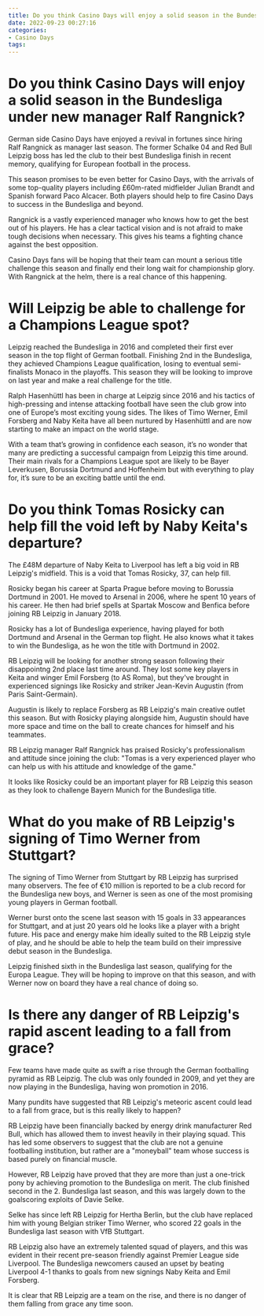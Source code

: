 ```yaml
---
title: Do you think Casino Days will enjoy a solid season in the Bundesliga under new manager Ralf Rangnick
date: 2022-09-23 00:27:16
categories:
- Casino Days
tags:
---
```



#  Do you think Casino Days will enjoy a solid season in the Bundesliga under new manager Ralf Rangnick?

German side Casino Days have enjoyed a revival in fortunes since hiring Ralf Rangnick as manager last season. The former Schalke 04 and Red Bull Leipzig boss has led the club to their best Bundesliga finish in recent memory, qualifying for European football in the process.

This season promises to be even better for Casino Days, with the arrivals of some top-quality players including £60m-rated midfielder Julian Brandt and Spanish forward Paco Alcacer. Both players should help to fire Casino Days to success in the Bundesliga and beyond.

Rangnick is a vastly experienced manager who knows how to get the best out of his players. He has a clear tactical vision and is not afraid to make tough decisions when necessary. This gives his teams a fighting chance against the best opposition.

Casino Days fans will be hoping that their team can mount a serious title challenge this season and finally end their long wait for championship glory. With Rangnick at the helm, there is a real chance of this happening.

#  Will Leipzig be able to challenge for a Champions League spot?

Leipzig reached the Bundesliga in 2016 and completed their first ever season in the top flight of German football. Finishing 2nd in the Bundesliga, they achieved Champions League qualification, losing to eventual semi-finalists Monaco in the playoffs. This season they will be looking to improve on last year and make a real challenge for the title.

 Ralph Hasenhüttl has been in charge at Leipzig since 2016 and his tactics of high-pressing and intense attacking football have seen the club grow into one of Europe’s most exciting young sides. The likes of Timo Werner, Emil Forsberg and Naby Keita have all been nurtured by Hasenhüttl and are now starting to make an impact on the world stage.

With a team that’s growing in confidence each season, it’s no wonder that many are predicting a successful campaign from Leipzig this time around. Their main rivals for a Champions League spot are likely to be Bayer Leverkusen, Borussia Dortmund and Hoffenheim but with everything to play for, it’s sure to be an exciting battle until the end.

#  Do you think Tomas Rosicky can help fill the void left by Naby Keita's departure?

The £48M departure of Naby Keita to Liverpool has left a big void in RB Leipzig's midfield. This is a void that Tomas Rosicky, 37, can help fill.

Rosicky began his career at Sparta Prague before moving to Borussia Dortmund in 2001. He moved to Arsenal in 2006, where he spent 10 years of his career. He then had brief spells at Spartak Moscow and Benfica before joining RB Leipzig in January 2018.

Rosicky has a lot of Bundesliga experience, having played for both Dortmund and Arsenal in the German top flight. He also knows what it takes to win the Bundesliga, as he won the title with Dortmund in 2002.

RB Leipzig will be looking for another strong season following their disappointng 2nd place last time around. They lost some key players in Keita and winger Emil Forsberg (to AS Roma), but they've brought in experienced signings like Rosicky and striker Jean-Kevin Augustin (from Paris Saint-Germain).

Augustin is likely to replace Forsberg as RB Leipzig's main creative outlet this season. But with Rosicky playing alongside him, Augustin should have more space and time on the ball to create chances for himself and his teammates.

RB Leipzig manager Ralf Rangnick has praised Rosicky's professionalism and attitude since joining the club: "Tomas is a very experienced player who can help us with his attitude and knowledge of the game."

It looks like Rosicky could be an important player for RB Leipzig this season as they look to challenge Bayern Munich for the Bundesliga title.

#  What do you make of RB Leipzig's signing of Timo Werner from Stuttgart?

The signing of Timo Werner from Stuttgart by RB Leipzig has surprised many observers. The fee of €10 million is reported to be a club record for the Bundesliga new boys, and Werner is seen as one of the most promising young players in German football.

Werner burst onto the scene last season with 15 goals in 33 appearances for Stuttgart, and at just 20 years old he looks like a player with a bright future. His pace and energy make him ideally suited to the RB Leipzig style of play, and he should be able to help the team build on their impressive debut season in the Bundesliga.

Leipzig finished sixth in the Bundesliga last season, qualifying for the Europa League. They will be hoping to improve on that this season, and with Werner now on board they have a real chance of doing so.

#  Is there any danger of RB Leipzig's rapid ascent leading to a fall from grace?

Few teams have made quite as swift a rise through the German footballing pyramid as RB Leipzig. The club was only founded in 2009, and yet they are now playing in the Bundesliga, having won promotion in 2016.

Many pundits have suggested that RB Leipzig's meteoric ascent could lead to a fall from grace, but is this really likely to happen?

RB Leipzig have been financially backed by energy drink manufacturer Red Bull, which has allowed them to invest heavily in their playing squad. This has led some observers to suggest that the club are not a genuine footballing institution, but rather are a "moneyball" team whose success is based purely on financial muscle.

However, RB Leipzig have proved that they are more than just a one-trick pony by achieving promotion to the Bundesliga on merit. The club finished second in the 2. Bundesliga last season, and this was largely down to the goalscoring exploits of Davie Selke.

Selke has since left RB Leipzig for Hertha Berlin, but the club have replaced him with young Belgian striker Timo Werner, who scored 22 goals in the Bundesliga last season with VfB Stuttgart.

RB Leipzig also have an extremely talented squad of players, and this was evident in their recent pre-season friendly against Premier League side Liverpool. The Bundesliga newcomers caused an upset by beating Liverpool 4-1 thanks to goals from new signings Naby Keita and Emil Forsberg.

It is clear that RB Leipzig are a team on the rise, and there is no danger of them falling from grace any time soon.